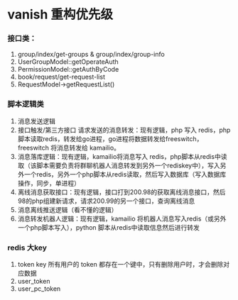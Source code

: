vanish 重构优先级
=============

### 接口类：

1. group/index/get-groups & group/index/group-info
  1. UserGroupModel::getOperateAuth
  2. PermissionModel::getAuthByCode
2. book/request/get-request-list
  1. RequestModel-\>getRequestList()

### 脚本逻辑类

1. 消息发送逻辑
  1. 接口触发/第三方接口 请求发送的消息转发：现有逻辑，php 写入 redis，php 脚本读取redis，转发给go进程，go进程将数据转发给freeswitch，freeswitch 将消息转发给 kamailio。
2. 消息落库逻辑：现有逻辑，kamailio将消息写入 redis，php脚本从redis中读取（该脚本需要负责将群聊机器人消息转发到另外一个rediskey中），写入另外一个redis，另外一个php脚本从redis读取，然后写入数据库（写入数据库操作，同步，单进程）
  1. 离线消息获取接口：现有逻辑，接口打到200.98的获取离线消息接口，然后98的php组建新请求，请求200.99的另一个接口，查询离线消息
3. 消息离线推送逻辑（看不懂的逻辑）
4. 消息转发机器人逻辑：现有逻辑，kamailio 将机器人消息写入redis（或另外一个php脚本写入），python 脚本从redis中读取信息然后进行转发

### redis 大key

1. token key 所有用户的 token 都存在一个键中，只有删除用户时，才会删除对应数据
  1. user\_token
  2. user\_pc\_token
